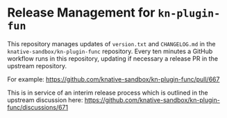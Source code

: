 # Release Management for `kn-plugin-fun`

This repository manages updates of `version.txt` and `CHANGELOG.md` in the
`knative-sandbox/kn-plugin-func` repository. Every ten minutes a GitHub
workflow runs in this repository, updating if necessary a release PR in the
upstream repository.

For example: https://github.com/knative-sandbox/kn-plugin-func/pull/667

This is in service of an interim release process which is outlined in the
upstream discussion here: https://github.com/knative-sandbox/kn-plugin-func/discussions/671


